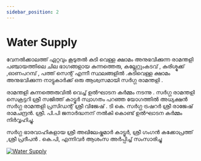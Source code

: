 ```yaml
---
sidebar_position: 2
---
```

# Water Supply
വേനൽക്കാലത്ത് ഏറ്റവും കൂടുതൽ കുടി വെള്ള ക്ഷാമം അനുഭവിക്കുന്ന രാമന്തളി പഞ്ചായത്തിലെ ചില ഭാഗങ്ങളായ  കുന്നത്തെരു, കല്ലേറ്റുംകടവ് , കുരിശ്മുക്ക് ,ഓണപറമ്പ് , പത്ത് സെന്റ് എന്നീ സ്ഥലങ്ങളിൽ .കുടിവെള്ള ക്ഷാമം അനുഭവിക്കുന്ന നാട്ടുകാർക്ക് ഒരു ആശ്വസമായി സർഗ്ഗ രാമന്തളി .

രാമന്തളി കുന്നത്തെരുവിൽ വെച്ച്  ഉൽഘാടന കർമ്മം നടന്നു .
സർഗ്ഗ രാമന്തളി സെക്രട്ടറി ശ്രീ സജിത്ത് കാട്ടൂർ സ്വാഗതം പറഞ്ഞ യോഗത്തിൽ അധ്യക്ഷൻ സർഗ്ഗ രാമന്തളി പ്രസിഡന്റ് ശ്രീ വിജേഷ് . ടി കെ. സർഗ്ഗ ട്രഷറർ ശ്രീ രാജേഷ് രാമചന്ദ്രൻ. ശ്രീ. പി.പി ജനാർദ്ധനന് നൽകി കൊണ്ട് ഉൽഘാടന കർമ്മം നിർവ്വഹിച്ചു.

സർഗ്ഗ ഭാരവാഹികളായ ശ്രീ അഖിലേഷ്കുമാർ കാട്ടൂർ, ശ്രീ ഗംഗൻ കക്കോപ്രത്ത് ,ശ്രീ പ്രദീപൻ . കെ.പി, എന്നിവർ ആശംസ അർപ്പിച്ച് സംസാരിച്ചു

<!-- ![Organic vegetables](/img/2019/vegetables/1.jpg) -->

[![Water Supply](/img/2019/water/thumb.jpg)](https://fb.watch/8lMOtLkho8/)

<!-- ## Stage 1
Location :
## Stage 2
Location :
## Stage 3

## Stage 4 -->
